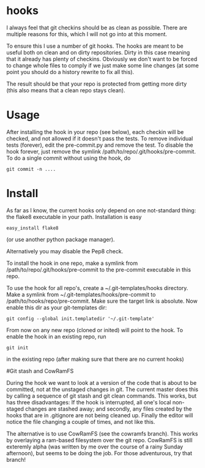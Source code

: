 hooks
=====

I always feel that git checkins should be as clean as possible. There are multiple reasons for this, which I will not go into at this moment.

To ensure this I use a number of git hooks. The hooks are meant to be useful both on clean and on dirty repositories. Dirty in this case meaning that it already has plenty of checkins. Obviously we don't want to be forced to change whole files to comply if we just make some line changes (at some point you should do a history rewrite to fix all this).

The result should be that your repo is protected from getting more dirty (this also means that a clean repo stays clean).


# Usage

After installing the hook in your repo (see below), each checkin will be checked, and not allowed if it doesn't pass the tests.
To remove individual tests (forever), edit the pre-commit.py and remove the test.
To disable the hook forever, just remove the symlink /path/to/repo/.git/hooks/pre-commit.
To do a single commit without using the hook, do

    git commit -n ....

# Install

As far as I know, the current hooks only depend on one not-standard thing: the flake8 executable in your path. Installation is easy

    easy_install flake8

(or use another python package manager).

Alternatively you may disable the Pep8 check.

To install the hook in one repo, make a symlink from /path/to/repo/.git/hooks/pre-commit to the pre-commit executable in this repo.

To use the hook for all repo's, create a ~/.git-templates/hooks directory. Make a symlink from ~/.git-templates/hooks/pre-commit to /path/to/hooks/repo/pre-commit. Make sure the target link is absolute. Now enable this dir as your git-templates dir:

    git config --global init.templatedir '~/.git-template'

From now on any new repo (cloned or inited) will point to the hook. To enable the hook in an existing repo, run

    git init

in the existing repo (after making sure that there are no current hooks)

#Git stash and CowRamFS

During the hook we want to look at a version of the code that is about to be committed, not at the unstaged changes in git.
The current master does this by calling a sequence of git stash and git clean commands.
This works, but has three disadvantages: If the hook is interrupted, all one's local non-staged changes are stashed away; and secondly, any files created by the hooks that are in .gitignore are not being cleaned up.
Finally the editor will notice the file changing a couple of times, and not like this.

The alternative is to use CowRamFS (see the cowramfs branch). This works by overlaying a ram-based filesystem over the git repo.
CowRamFS is still exteremly alpha (was written by me over the course of a rainy Sunday afternoon), but seems to be doing the job. For those adventurous, try that branch!

